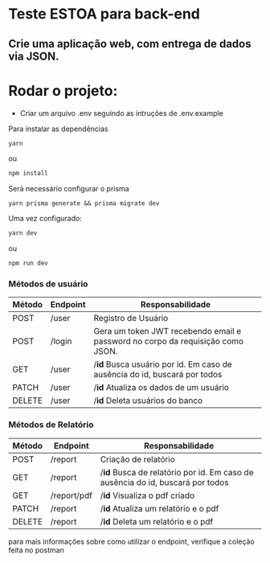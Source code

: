 # Teste ESTOA para back-end

## Crie uma aplicação web, com entrega de dados via JSON.

# Rodar o projeto:

  -  Criar um arquivo .env seguindo as intruções de .env.example


  Para instalar as  dependências
  ```bash
  yarn 
  ```
  ou
  ```bash
  npm install
  ```

  Será necessário configurar o prisma
  ```
  yarn prisma generate && prisma migrate dev 

  ```



  Uma vez configurado:
  ```bash
  yarn dev
  ```
  ou
  ```bash
  npm run dev
  ```


### Métodos de usuário

| Método | Endpoint       | Responsabilidade                                                                                        |
| ------ | -------------- | ------------------------------------------------------------------------------------------------------- |
| POST   | /user          | Registro de Usuário                                                                                     |
| POST   | /login         | Gera um token JWT recebendo email e password no corpo da requisição como JSON.                          |
| GET    | /user          | /**id** Busca usuário por id. Em caso de ausência do id, buscará por todos                              |
| PATCH  | /user          | /**id** Atualiza os dados de um usuário                                                                 |
| DELETE | /user          | /**id** Deleta usuários do banco                                                                        |


### Métodos de Relatório

| Método | Endpoint       | Responsabilidade                                                                                        |
| ------ | -------------- | ------------------------------------------------------------------------------------------------------- |
| POST   | /report          | Criação de relatório                                                                                  |
| GET    | /report          | /**id** Busca de relatório por id. Em caso de ausência do id, buscará por todos                       |
| GET    | /report/pdf      | /**id** Visualiza o pdf criado                                                                        |
| PATCH  | /report          | /**id** Atualiza um relatório e o pdf                                                                 |
| DELETE | /report          | /**id** Deleta um relatório e o pdf                                                                   |

para mais informações sobre como utilizar o endpoint, verifique a coleção feita no postman